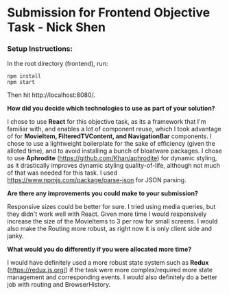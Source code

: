 # Submission for Frontend Objective Task - Nick Shen

### Setup Instructions:
In the root directory (frontend), run:
~~~~
npm install
npm start
~~~~
Then hit http://localhost:8080/.

**How did you decide which technologies to use as part of your solution?**

I chose to use **React** for this objective task, as its a framework that I'm familiar with, and enables a lot of component reuse, which I took advantage of for **MovieItem, FilteredTVContent, and NavigationBar** components.
I chose to use a lightweight boilerplate for the sake of efficiency (given the alloted time), and to avoid installing a bunch of bloatware packages.
I chose to use **Aphrodite** (https://github.com/Khan/aphrodite) for dynamic styling, as it drastically improves dynamic styling quality-of-life, although not much of that was needed for this task. I used https://www.npmjs.com/package/parse-json for JSON parsing.

**Are there any improvements you could make to your submission?**

Responsive sizes could be better for sure. I tried using media queries, but they didn't work well with React. Given more time I would responsively increase the size of the MovieItems to 3 per row for small screens.
I would also make the Routing more robust, as right now it is only client side and janky.

**What would you do differently if you were allocated more time?**

I would have definitely used a more robust state system such as **Redux** (https://redux.js.org/) if the task were more complex/required more state management and corresponding events.
I would also definitely do a better job with routing and BrowserHistory.
